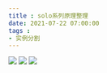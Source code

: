 ```yaml
---
title : solo系列原理整理
date: 2021-07-22 07:00:00
tags :
- 实例分割
---
```


![](solo_1.png)
![](solo_2.png)
![](solo_3.png)


